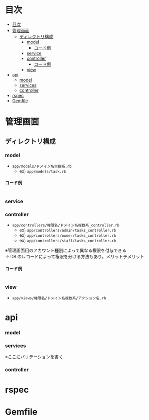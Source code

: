 # 目次

<!-- TOC -->

- [目次](#目次)
- [管理画面](#管理画面)
  - [ディレクトリ構成](#ディレクトリ構成)
    - [model](#model)
      - [コード例](#コード例)
    - [service](#service)
    - [controller](#controller)
      - [コード例](#コード例-1)
    - [view](#view)
- [api](#api)
    - [model](#model-1)
    - [services](#services)
    - [controller](#controller-1)
- [rspec](#rspec)
- [Gemfile](#gemfile)

<!-- /TOC -->

# 管理画面

## ディレクトリ構成

### model

- `app/models/ドメイン名単数系.rb`
  - ex) `app/models/task.rb`

#### コード例

```rb

```

### service

### controller

- `app/controllers/権限名/ドメイン名複数系_controller.rb`
  - ex) `app/controllers/admin/tasks_controller.rb`
  - ex) `app/controllers/owner/tasks_controller.rb`
  - ex) `app/controllers/staff/tasks_controller.rb`

※管理画面用のアカウント種別によって異なる権限を付与できる  
→ DB のレコードによって権限を分ける方法もあり。メリットデメリット

#### コード例

```rb

```

### view

- `app/views/権限名/ドメイン名複数系/アクション名.rb`

# api

### model

### services

※ここにバリデーションを書く

### controller

# rspec

# Gemfile
